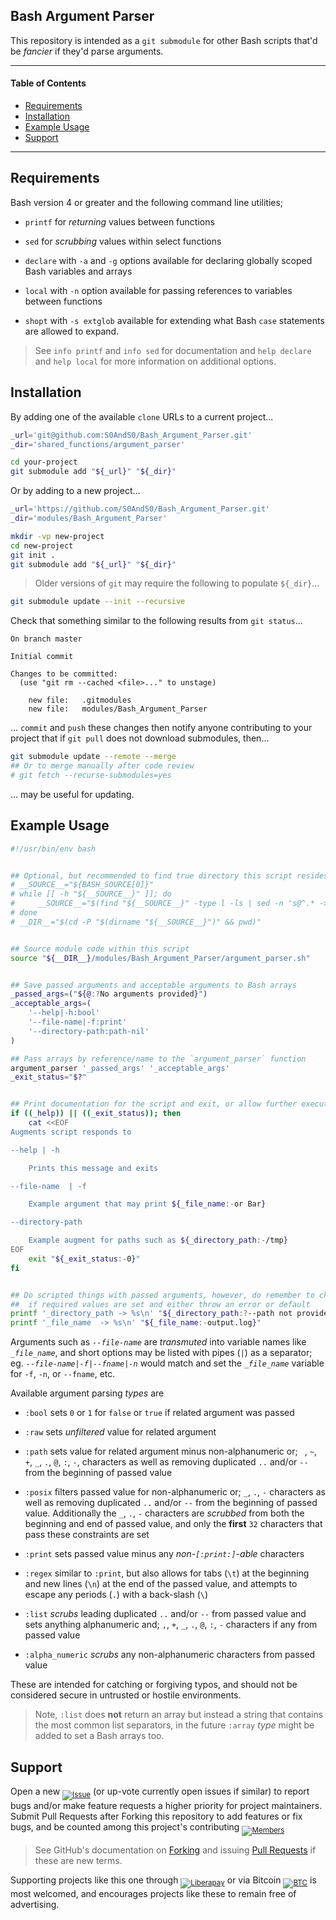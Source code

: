 ## Bash Argument Parser


This repository is intended as a `git submodule` for other Bash scripts that'd be _fancier_ if they'd parse arguments.


------


#### Table of Contents


- [Requirements](#requirements)
- [Installation](#installation)
- [Example Usage](#example-usage)
- [Support](#support)


------


## Requirements


Bash version 4 or greater and the following command line utilities;


- `printf` for _returning_ values between functions

- `sed` for _scrubbing_ values within select functions

- `declare` with `-a` and `-g` options available for declaring globally scoped Bash variables and arrays

- `local` with `-n` option available for passing references to variables between functions

- `shopt` with `-s extglob` available for extending what Bash `case` statements are allowed to expand.


> See `info printf` and `info sed` for documentation and `help declare` and `help local` for more information on additional options.


## Installation


By adding one of the available `clone` URLs to a current project...


```bash
_url='git@github.com:S0AndS0/Bash_Argument_Parser.git'
_dir='shared_functions/argument_parser'

cd your-project
git submodule add "${_url}" "${_dir}"
```


Or by adding to a new project...


```bash
_url='https://github.com/S0AndS0/Bash_Argument_Parser.git'
_dir='modules/Bash_Argument_Parser'

mkdir -vp new-project
cd new-project
git init .
git submodule add "${_url}" "${_dir}"
```


> Older versions of `git` may require the following to populate `${_dir}`...


```bash
git submodule update --init --recursive
```


Check that something similar to the following results from `git status`...


```Git
On branch master

Initial commit

Changes to be committed:
  (use "git rm --cached <file>..." to unstage)

	new file:   .gitmodules
	new file:   modules/Bash_Argument_Parser
```


... `commit` and `push` these changes then notify anyone contributing to your project that if `git pull` does not download submodules, then...


```bash
git submodule update --remote --merge
## Or to merge manually after code review
# git fetch --recurse-submodules=yes
```


... may be useful for updating.


## Example Usage


```bash
#!/usr/bin/env bash


## Optional, but recommended to find true directory this script resides in
# __SOURCE__="${BASH_SOURCE[0]}"
# while [[ -h "${__SOURCE__}" ]]; do
#     __SOURCE__="$(find "${__SOURCE__}" -type l -ls | sed -n 's@^.* -> \(.*\)@\1@p')"
# done
# __DIR__="$(cd -P "$(dirname "${__SOURCE__}")" && pwd)"


## Source module code within this script
source "${__DIR__}/modules/Bash_Argument_Parser/argument_parser.sh"


## Save passed arguments and acceptable arguments to Bash arrays
_passed_args=("${@:?No arguments provided}")
_acceptable_args=(
    '--help|-h:bool'
    '--file-name|-f:print'
    '--directory-path:path-nil'
)

## Pass arrays by reference/name to the `argument_parser` function
argument_parser '_passed_args' '_acceptable_args'
_exit_status="$?"


## Print documentation for the script and exit, or allow further execution
if ((_help)) || ((_exit_status)); then
    cat <<EOF
Augments script responds to

--help | -h

    Prints this message and exits

--file-name  | -f

    Example argument that may print ${_file_name:-or Bar}

--directory-path

    Example augment for paths such as ${_directory_path:-/tmp}
EOF
    exit "${_exit_status:-0}"
fi


## Do scripted things with passed arguments, however, do remember to check
##  if required values are set and either throw an error or default
printf '_directory_path -> %s\n' "${_directory_path:?--path not provided}"
printf '_file_name  -> %s\n' "${_file_name:-output.log}"
```


Arguments such as _`--file-name`_ are _transmuted_ into variable names like _`_file_name`_, and short options may be listed with pipes (`|`) as a separator; eg. _`--file-name|-f|--fname|-n`_ would match and set the _`_file_name`_ variable for `-f`, `-n`, or `--fname`, etc.


Available argument parsing _types_ are


- `:bool` sets `0` or `1` for `false` or `true` if related argument was passed

- `:raw` sets _unfiltered_ value for related argument

- `:path` sets value for related argument minus non-alphanumeric or; ` `, `~`, `+`, `_`, `.`, `@`, `:`, `-`, characters as well as removing duplicated `..` and/or `--` from the beginning of passed value

- `:posix` filters passed value for non-alphanumeric or; `_`, `.`, `-` characters as well as removing duplicated `..` and/or `--` from the beginning of passed value. Additionally the `_`, `.`, `-` characters are _scrubbed_ from both the beginning and end of passed value, and only the **first** `32` characters that pass these constraints are set

- `:print` sets passed value minus any _non-`[:print:]`-able_ characters

- `:regex` similar to `:print`, but also allows for tabs (`\t`) at the beginning and new lines (`\n`) at the end of the passed value, and attempts to escape any periods (`.`) with a back-slash (`\`)

- `:list` _scrubs_ leading duplicated `..` and/or `--` from passed value and sets anything alphanumeric and; `,`, `+`, `_`, `.`, `@`, `:`, `-` characters if any from passed value

- `:alpha_numeric` _scrubs_ any non-alphanumeric characters from passed value


These are intended for catching or forgiving typos, and should not be considered secure in untrusted or hostile environments.


> Note, `:list` does **not** return an array but instead a string that contains the most common list separators, in the future `:array` _type_ might be added to set a Bash arrays too.




## Support


Open a new <sub>[![Issue][badge__issues]][relative_link__issues]</sub> (or up-vote currently open issues if similar) to report bugs and/or make feature requests a higher priority for project maintainers. Submit Pull Requests after Forking this repository to add features or fix bugs, and be counted among this project's contributing <sub>[![Members][badge__members]][relative_link__members]</sub>

> See GitHub's documentation on [Forking][help_fork] and issuing [Pull Requests][help_pull_request] if these are new terms.


Supporting projects like this one through <sub>[![Liberapay][badge__liberapay]][liberapay_donate]</sub> or via Bitcoin <sub>[![BTC][badge__bitcoin]][btc]</sub> is most welcomed, and encourages projects like these to remain free of advertising.



[relative_link__issues]: issues
[relative_link__members]: network/members


[badge__issues]: https://img.shields.io/github/issues/S0AndS0/Jekyll_Admin.svg
[badge__members]: https://img.shields.io/github/forks/S0AndS0/Jekyll_Admin.svg?color=005571&label=members

[badge__liberapay]: https://img.shields.io/badge/Liberapay-gray.svg?logo=liberapay
[badge__bitcoin]: https://img.shields.io/badge/1Dr9KYZz9jkUea5xTxeGyScu7AwC4MwR5c-gray.svg?logo=bitcoin


[help_fork]: https://help.github.com/en/articles/fork-a-repo
[help_pull_request]: https://help.github.com/en/articles/about-pull-requests

[liberapay_donate]: https://liberapay.com/S0AndS0/donate
[btc]: https://www.blockchain.com/btc/address/1Dr9KYZz9jkUea5xTxeGyScu7AwC4MwR5c

